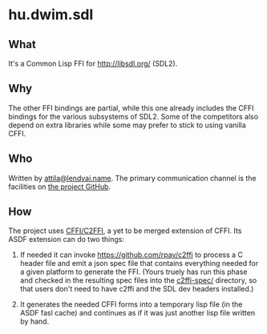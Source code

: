 # hu.dwim.sdl

## What

It's a Common Lisp FFI for http://libsdl.org/ (SDL2).

## Why

The other FFI bindings are partial, while this one already includes the
CFFI bindings for the various subsystems of SDL2. Some of the competitors
also depend on extra libraries while some may prefer to stick to using
vanilla CFFI.

## Who

Written by [attila@lendvai.name](mailto:attila@lendvai.name). The primary
communication channel is the facilities on [the project GitHub](https://github.com/attila-lendvai/hu.dwim.sdl).

## How

The project uses [CFFI/C2FFI](https://github.com/attila-lendvai/cffi),
a yet to be merged extension of CFFI. Its ASDF extension can do two things:

1. If needed it can invoke https://github.com/rpav/c2ffi to process a C header file
and emit a json spec file that contains everything needed for a given platform
to generate the FFI. (Yours truely has run this phase and checked in the
resulting spec files into the [c2ffi-spec/](c2ffi-spec/) directory, so that
users don't need to have c2ffi and the SDL dev headers installed.)

2. It generates the needed CFFI forms into a temporary lisp file (in the
ASDF fasl cache) and continues as if it was just another lisp file written
by hand.
